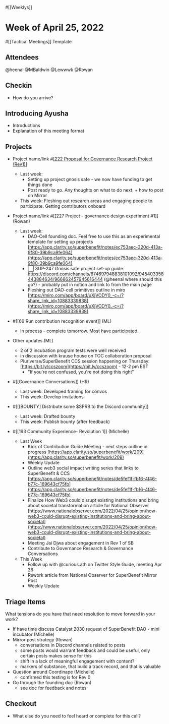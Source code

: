 #[[Weeklys]] 
# Week of April 25, 2022
#[[Tactical Meetings]] Template

## Attendees
@heenal @MBaldwin @Lewwwk @Rowan  
## Checkin
- How do you arrive?

## Introducing Ayusha
- Introductions
- Explanation of this meeting format

## Projects
- Project name/link #[[222 Proposal for Governance Research Project (Rev1)]](Rowan)
	- Last week: 
		- Setting up project gnosis safe - we now have funding to get things done
		- Post ready to go. Any thoughts on what to do next. + how to post on Mirror
	- This week: Fleshing out research areas and engaging people to participate. Getting contributors onboard  
- Project name/link  #[[227 Project - governance design experiment #1]] (Rowan) 
	- Last week: 
		-  DAO-Cell founding doc. Feel free to use this as an experimental template for setting up projects [https://app.clarity.so/superbenefit/notes/ec753aec-320d-413a-9f80-39b9ca9fe064](https://app.clarity.so/superbenefit/notes/ec753aec-320d-413a-9f80-39b9ca9fe064) 
		- ⬜️ SUP-247 Gnosis safe project set-up guide https://discord.com/channels/874697948838101092/945403358443884634/966862457945616444 (@heenal where should this go?) - probably put in notion and link to from the main page 
		- Fleshing out DAO-cell primitives outline in miro [https://miro.com/app/board/uXjVODY0_-c=/?share_link_id=10883339838](https://miro.com/app/board/uXjVODY0_-c=/?share_link_id=10883339838) 
- #[[66 Run contribution recognition event]] (ML)

	- In process - complete tomorrow. Most have participated.
- Other updates (ML)

	- 2 of 2 incubation program tests were well received
	- in discussion with krause house on TOC collaboration proposal
	- Pluriverse/SuperBenefit CCS session happening on Thursday: [https://bit.ly/ccszoom](https://bit.ly/ccszoom) - 12-2 pm EST
		- "If you're not confused, you're not doing this right"
- #[[Governance Conversations]] (HR)
	- Last week: Developed framing for convos
	- This week: Develop invitations
- #[[[BOUNTY] Distribute some $SPRB to the Discord community]] 
	- Last week: Drafted bounty
	- This week: Publish bounty (after feedback)
- #[[193 Community Experience- Revolution 1]] (Michelle)
	- Last Week
		- Kick of Contribution Guide Meeting - next steps outline in progress [https://app.clarity.so/superbenefit/work/209](https://app.clarity.so/superbenefit/work/209) 
		- Weekly Update
		- Outline web3 social impact writing series that links to SuperBenefit & CCS [https://app.clarity.so/superbenefit/notes/de5fef1f-fb16-4f46-b77c-169643cf75fb](https://app.clarity.so/superbenefit/notes/de5fef1f-fb16-4f46-b77c-169643cf75fb) 
		- Finalize How Web3 could disrupt existing institutions and bring about societal transformation article for National Observer [https://www.nationalobserver.com/2022/04/25/opinion/how-web3-could-disrupt-existing-institutions-and-bring-about-societal](https://www.nationalobserver.com/2022/04/25/opinion/how-web3-could-disrupt-existing-institutions-and-bring-about-societal) 
		- Meeting Jai Djwa about engagement in Rev 1 of SB
		- Contribute to Governance Research & Governance Conversations
	- This Week
		- Follow up with @curious.ath on Twitter Style Guide, meeting Apr 26
		- Rework article from National Observer for SuperBenefit Mirror Post
		- Weekly Update

## Triage Items
What tensions do you have that need resolution to move forward in your work?
- If have time discuss Catalyst 2030 request of SuperBenefit DAO - mini incubator (Michelle)
- Mirror post strategy (Rowan)
	- conversations in Discord channels related to posts
	- some posts would warrant feedback and could be useful, only certain posts makes sense for this
	- shift in a lack of meaningful engagement with content?
	- markers of substance, that build a track record, and that is valuable
- Question around Coordinape (Michelle)
	- confirmed this testing is for Rev 0
- Go through the founding doc (Rowan)
	- see doc for feedback and notes

## Checkout
- What else do you need to feel heard or complete for this call?
